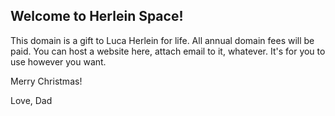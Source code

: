 ## Welcome to Herlein Space!

This domain is a gift to Luca Herlein for life.  All annual domain fees will be paid.  You can host a website here, attach email to it, whatever.  It's for you to use however you want.

Merry Christmas!

Love, Dad

